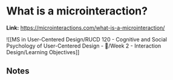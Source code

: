 # What is a microinteraction?
**Link:** https://microinteractions.com/what-is-a-microinteraction/

![[MS in User-Centered Design/RUCD 120 - Cognitive and Social Psychology of User-Centered Design - 💾/Week 2 - Interaction Design/Learning Objectives]]

## Notes
